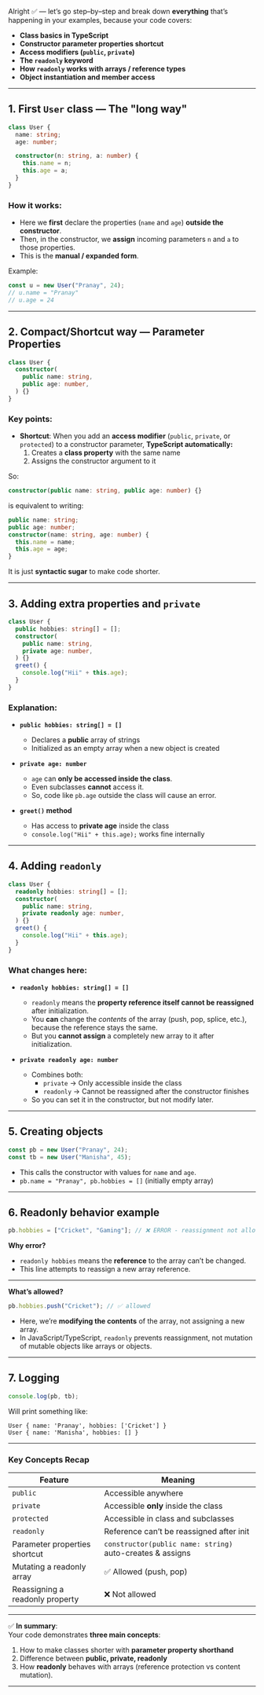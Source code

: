 Alright ✅ — let’s go step–by–step and break down **everything** that’s happening in your examples, because your code covers:

- **Class basics in TypeScript**
- **Constructor parameter properties shortcut**
- **Access modifiers (`public`, `private`)**
- **The `readonly` keyword**
- **How `readonly` works with arrays / reference types**
- **Object instantiation and member access**

***

## **1. First `User` class — The "long way"**
```ts
class User {
  name: string;
  age: number;

  constructor(n: string, a: number) {
    this.name = n;
    this.age = a;
  }
}
```

### How it works:
- Here we **first** declare the properties (`name` and `age`) **outside the constructor**.
- Then, in the constructor, we **assign** incoming parameters `n` and `a` to those properties.
- This is the **manual / expanded form**.

Example:
```ts
const u = new User("Pranay", 24);
// u.name = "Pranay"
// u.age = 24
```

***

## **2. Compact/Shortcut way — Parameter Properties**
```ts
class User {
  constructor(
    public name: string,
    public age: number,
  ) {}
}
```

### Key points:
- **Shortcut**: When you add an **access modifier** (`public`, `private`, or `protected`) to a constructor parameter, **TypeScript automatically:**
    1. Creates a **class property** with the same name
    2. Assigns the constructor argument to it

So:
```ts
constructor(public name: string, public age: number) {}
```
is equivalent to writing:
```ts
public name: string;
public age: number;
constructor(name: string, age: number) {
  this.name = name;
  this.age = age;
}
```
It is just **syntactic sugar** to make code shorter.

***

## **3. Adding extra properties and `private`**
```ts
class User {
  public hobbies: string[] = [];
  constructor(
    public name: string,
    private age: number,
  ) {}
  greet() {
    console.log("Hii" + this.age);
  }
}
```

### Explanation:
- **`public hobbies: string[] = []`**
    - Declares a **public** array of strings
    - Initialized as an empty array when a new object is created

- **`private age: number`**
    - `age` can **only be accessed inside the class**.
    - Even subclasses **cannot** access it.
    - So, code like `pb.age` outside the class will cause an error.

- **`greet()` method**
    - Has access to **private age** inside the class
    - `console.log("Hii" + this.age);` works fine internally

***

## **4. Adding `readonly`**
```ts
class User {
  readonly hobbies: string[] = [];
  constructor(
    public name: string,
    private readonly age: number,
  ) {}
  greet() {
    console.log("Hii" + this.age);
  }
}
```

### What changes here:
- **`readonly hobbies: string[] = []`**
    - `readonly` means the **property reference itself cannot be reassigned** after initialization.
    - You **can** change the *contents* of the array (push, pop, splice, etc.), because the reference stays the same.
    - But you **cannot assign** a completely new array to it after initialization.

- **`private readonly age: number`**
    - Combines both:
        - `private` → Only accessible inside the class
        - `readonly` → Cannot be reassigned after the constructor finishes
    - So you can set it in the constructor, but not modify later.

***

## **5. Creating objects**
```ts
const pb = new User("Pranay", 24);
const tb = new User("Manisha", 45);
```
- This calls the constructor with values for `name` and `age`.
- `pb.name = "Pranay", pb.hobbies = []` (initially empty array)

***

## **6. Readonly behavior example**
```ts
pb.hobbies = ["Cricket", "Gaming"]; // ❌ ERROR - reassignment not allowed
```
**Why error?**
- `readonly hobbies` means the **reference** to the array can’t be changed.
- This line attempts to reassign a new array reference.

***

**What’s allowed?**
```ts
pb.hobbies.push("Cricket"); // ✅ allowed
```
- Here, we’re **modifying the contents** of the array, not assigning a new array.
- In JavaScript/TypeScript, `readonly` prevents reassignment, not mutation of mutable objects like arrays or objects.

***

## **7. Logging**
```ts
console.log(pb, tb);
```
Will print something like:
```
User { name: 'Pranay', hobbies: ['Cricket'] }
User { name: 'Manisha', hobbies: [] }
```

***

### **Key Concepts Recap**
| Feature                           | Meaning |
|-----------------------------------|---------|
| `public`                          | Accessible anywhere |
| `private`                         | Accessible **only** inside the class |
| `protected`                       | Accessible in class and subclasses |
| `readonly`                        | Reference can’t be reassigned after init |
| Parameter properties shortcut     | `constructor(public name: string)` auto-creates & assigns |
| Mutating a readonly array         | ✅ Allowed (push, pop) |
| Reassigning a readonly property   | ❌ Not allowed |

***

✅ **In summary**:  
Your code demonstrates **three main concepts**:
1. How to make classes shorter with **parameter property shorthand**
2. Difference between **public, private, readonly**
3. How **readonly** behaves with arrays (reference protection vs content mutation).

***
